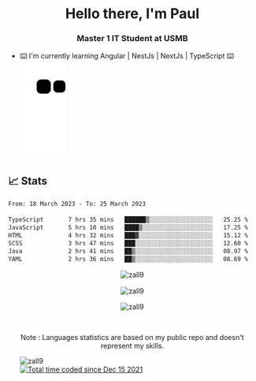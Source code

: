 <h1 align="center">Hello there, I'm Paul</h1> 
<h3 align="center">Master 1 IT Student at USMB </h3>

- ⌨️ I'm currently learning Angular | NestJs | NextJs | TypeScript ⌨️
![Alt text](https://raw.githubusercontent.com/zall9/zall9/output/github-contribution-grid-snake.svg)

## 📈 Stats



<!--START_SECTION:waka-->

```text
From: 18 March 2023 - To: 25 March 2023

TypeScript       7 hrs 35 mins   ██████▒░░░░░░░░░░░░░░░░░░   25.25 %
JavaScript       5 hrs 10 mins   ████▒░░░░░░░░░░░░░░░░░░░░   17.25 %
HTML             4 hrs 32 mins   ███▓░░░░░░░░░░░░░░░░░░░░░   15.12 %
SCSS             3 hrs 47 mins   ███░░░░░░░░░░░░░░░░░░░░░░   12.60 %
Java             2 hrs 41 mins   ██▒░░░░░░░░░░░░░░░░░░░░░░   08.97 %
YAML             2 hrs 36 mins   ██▒░░░░░░░░░░░░░░░░░░░░░░   08.69 %
```

<!--END_SECTION:waka-->
<p align="center">
  <img align="center" src="https://github-readme-stats.vercel.app/api?username=zall9&show_icons=true&locale=en&theme=tokyonight " alt="zall9" />
</p>
<p  align="center"><img align="center" src="https://github-readme-streak-stats.herokuapp.com/?user=zall9&theme=tokyonight" alt="zall9" /></p>
<p  align="center"><img align="center" src="https://github-readme-stats.vercel.app/api/top-langs?username=zall9&show_icons=true&locale=en&layout=compact&theme=tokyonight" alt="zall9" /></p>
<br>
<p  align="center">Note : Languages statistics are based on my public repo and doesn't represent my skills.</p>
<p>
  <ul style="list-style-type: none;">
    <li align="left"><img src="https://komarev.com/ghpvc/?username=zall9&label=Profile%20views&color=0e75b6&style=for-the-badge" alt="zall9" /></li>
    <li align="left"> <a href="https://wakatime.com/@7e787948-bc72-4702-af7b-d57420a332e8"><img src="https://wakatime.com/badge/user/7e787948-bc72-4702-af7b-d57420a332e8.svg?style=for-the-badge" alt="Total time coded since Dec 15 2021" /></a> </li>
  </ul>
</p>

